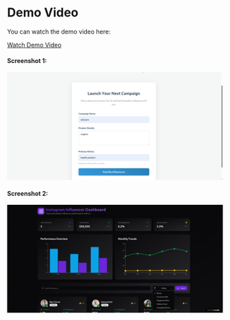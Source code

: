 # Demo Video

You can watch the demo video here:

[Watch Demo Video](https://github.com/slumio/Icy-platform/blob/main/demo1AI.mp4)

#### Screenshot 1:
![Screenshot From 2025-08-07 13-46-22](https://github.com/slumio/Icy-platform/blob/main/png2)
#### Screenshot 2:
![Screenshot From 2025-08-07 13-46-22](https://github.com/slumio/Icy-platform/blob/main/png1)








